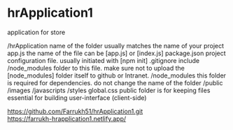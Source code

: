 # hrApplication1
application for store

/hrApplication name of the folder usually matches the name of your project
app.js the name of the file can be [app.js] or [index.js]
package.json project configuration file. usually initiated with [npm init]
.gitignore include /node_modules folder to this file. make sure not to upload the [node_modules]
folder itself to github or Intranet.
/node_modules this folder is required for dependencies. do not change the name of the folder
/public
/images
/javascripts
/styles
global.css
public folder is for keeping files essential for building user-interface (client-side)

https://github.com/Farrukh51/hrApplication1.git     
https://farrukh-hrapplication1.netlify.app/
